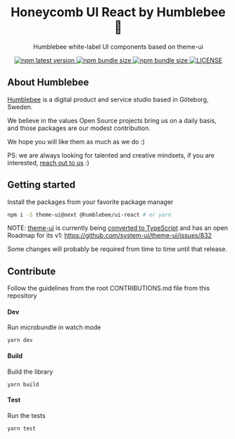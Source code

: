 <h1 align="center" style="border-bottom: none;">Honeycomb UI React by Humblebee 🐝</h1>
<p align="center">Humblebee white-label UI components based on theme-ui</p>
<p align="center">
  <a href="https://www.npmjs.com/package/@humblebee/ui-react" rel="noopener noreferrer">
    <img alt="npm latest version" src="https://img.shields.io/npm/v/@humblebee/ui-react/latest.svg">
  </a>
  <a href="https://bundlephobia.com/result?p=@humblebee/ui-react" rel="noopener noreferrer">
    <img alt="npm bundle size" src="https://img.shields.io/bundlephobia/min/@humblebee/ui-react">
  </a>
  <a href="https://bundlephobia.com/result?p=@humblebee/ui-react" rel="noopener noreferrer">
    <img alt="npm bundle size" src="https://img.shields.io/bundlephobia/minzip/@humblebee/ui-react">
  </a>
  <a href="https://img.shields.io/npm/l/@humblebee/ui-react" rel="noopener noreferrer">
    <img alt="LICENSE" src="https://img.shields.io/npm/l/@humblebee/ui-react">
  </a>
</p>

## About Humblebee

[Humblebee](https://www.humblebee.se/) is a digital product and service studio based in Göteborg, Sweden.

We believe in the values Open Source projects bring us on a daily basis, and those packages are our modest contribution.

We hope you will like them as much as we do :)

PS: we are always looking for talented and creative mindsets, if you are interested, [reach out to us](https://www.humblebee.se/contact) :)

## Getting started

Install the packages from your favorite package manager

```bash
npm i -S theme-ui@next @humblebee/ui-react # or yarn
```

NOTE: [theme-ui](https://theme-ui.com/) is currently being [converted to TypeScript](https://github.com/system-ui/theme-ui/issues/668) and has an open Roadmap for its v1:
https://github.com/system-ui/theme-ui/issues/832

Some changes will probably be required from time to time until that release.

## Contribute

Follow the guidelines from the root CONTRIBUTIONS.md file from this repository

#### Dev

Run microbundle in watch mode

```
yarn dev
```

#### Build

Build the library

```
yarn build
```

#### Test

Run the tests

```
yarn test
```

